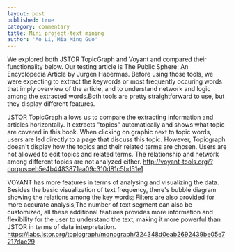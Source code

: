 ```yaml
---
layout: post
published: true
category: commentary
title: Mini project-text mining
author: 'Ao Li, Mia Ming Guo'
---
```


We explored both JSTOR TopicGraph and Voyant and compared their functionality below. Our testing article is The Public Sphere: An Encyclopedia Article by Jurgen Habermas. Before using those tools, we were expecting to extract the keywords or most frequently occuring words that imply overview of the article, and to understand network and logic among the extracted words.Both tools are pretty straightforward to use, but they display different features. 

JSTOR TopicGraph allows us to compare the extracting information and articles horizontally. It extracts "topics" automatically and shows what topic are covered in this book. When clicking on graphic next to topic words, users are led directly to a page that discuss this topic. However, Topicgraph doesn't display how the topics and their related terms are chosen. Users are not allowed to edit topics and related terms. The relationship and network among different topics are not analyzed either.
http://voyant-tools.org/?corpus=eb5e4b4483871aa09c310d81c5bd51e1

VOYANT has more features in terms of analysing and visualizing the data. Besides the basic visualization of text frequency, there's bubble diagram showing the relations among the key words; Filters are also provided for more accurate analysis;The number of text segment can also be customized, all these additional features provides more information and flexibility for the user to understand the text, making it more powerful than JSTOR in terms of data interpretation.
https://labs.jstor.org/topicgraph/monograph/324348d0eab2692439be05e7217dae29
